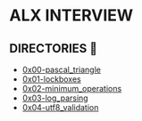 ALX INTERVIEW
===

## DIRECTORIES :file_folder:

* [0x00-pascal_triangle](https://github.com/Finally-Kwaku/alx-interview/tree/master/0x00-pascal_triangle)
* [0x01-lockboxes](https://github.com/Finally-Kwaku/alx-interview/tree/master/0x01-lockboxes)
* [0x02-minimum_operations](https://github.com/Finally-Kwaku/alx-interview/tree/master/0x02-minimum_operations)
* [0x03-log_parsing](https://github.com/Finally-Kwaku/alx-interview/tree/master/0x03-log_parsing)
* [0x04-utf8_validation](https://github.com/Finally-Kwaku/alx-interview/tree/master/0x04-utf8_validation)
